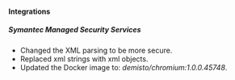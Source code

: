 
#### Integrations
##### Symantec Managed Security Services
- Changed the XML parsing to be more secure.
- Replaced xml strings with xml objects.
- Updated the Docker image to: *demisto/chromium:1.0.0.45748*.

